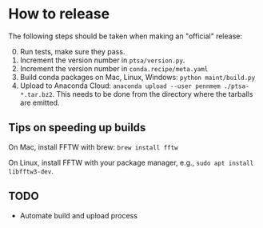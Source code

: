 # How to release

The following steps should be taken when making an "official" release:

0. Run tests, make sure they pass.
1. Increment the version number in `ptsa/version.py`.
2. Increment the version number in `conda.recipe/meta.yaml`
3. Build conda packages on Mac, Linux, Windows: `python maint/build.py`
4. Upload to Anaconda Cloud: `anaconda upload --user pennmem ./ptsa-*.tar.bz2`.
   This needs to be done from the directory where the tarballs are emitted.
   
## Tips on speeding up builds

On Mac, install FFTW with brew: `brew install fftw`

On Linux, install FFTW with your package manager, e.g.,
`sudo apt install libfftw3-dev`.

## TODO

- Automate build and upload process
